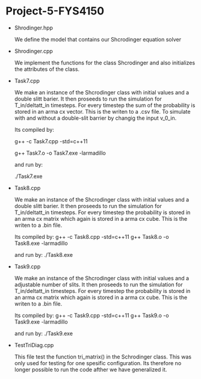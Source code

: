 # Project-5-FYS4150


- Shrodinger.hpp 

  We define the model that contains our Shcrodinger equation solver

- Shrodinger.cpp 

  We implement the functions for the class Shcrodinger and also initializes the attributes of the class.

- Task7.cpp 

  We make an instance of the Shcrodinger class with initial values and a double slitt barier. It then proseeds to run the simulation for T_in/deltatt_in timesteps.
  For every timestep the sum of the probability is stored in an arma cx vector. This is the writen to a .csv file.
  To simulate with and without a double-slit barrier by changig the input v_0_in. 

  Its compiled by:
  
  g++ -c Task7.cpp -std=c++11
  
  g++ Task7.o -o Task7.exe -larmadillo

  and run by:
  
  ./Task7.exe


- Task8.cpp 

  We make an instance of the Shcrodinger class with initial values and a double slitt barier. It then proseeds to run the simulation for T_in/deltatt_in  timesteps.
  For every timestep the probability is stored in an arma cx matrix which again is stored in a arma cx cube. This is the writen to a .bin file.

  Its compiled by:
  g++ -c Task8.cpp -std=c++11
  g++ Task8.o -o Task8.exe -larmadillo

  and run by:
  ./Task8.exe

- Task9.cpp

  We make an instance of the Shcrodinger class with initial values and a adjustable number of slits. It then proseeds to run the simulation for T_in/deltatt_in timesteps.
  For every timestep the probability is stored in an arma cx matrix which again is stored in a arma cx cube. This is the writen to a .bin file.

  Its compiled by:
  g++ -c Task9.cpp -std=c++11
  g++ Task9.o -o Task9.exe -larmadillo

  and run by:
  ./Task9.exe


- TestTriDiag.cpp
  
  This file test the function tri_matrix() in the Schrodinger class. 
  This was only used for testing for one spesific configuration. Its therefore no longer possible to run the code afther we have generalized it.
